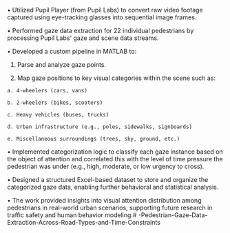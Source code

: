 • Utilized Pupil Player (from Pupil Labs) to convert raw video footage captured using eye-tracking glasses into sequential image frames.

• Performed gaze data extraction for 22 individual pedestrians by processing Pupil Labs' gaze and scene data streams.

• Developed a custom pipeline in MATLAB to:

  1. Parse and analyze gaze points.

  2. Map gaze positions to key visual categories within the scene such as:

    a. 4-wheelers (cars, vans)

    b. 2-wheelers (bikes, scooters)

    c. Heavy vehicles (buses, trucks)

    d. Urban infrastructure (e.g., poles, sidewalks, signboards)

    e. Miscellaneous surroundings (trees, sky, ground, etc.)

• Implemented categorization logic to classify each gaze instance based on the object of attention and correlated this with the level of time pressure the pedestrian was under (e.g., high, moderate, or low urgency to cross).

• Designed a structured Excel-based dataset to store and organize the categorized gaze data, enabling further behavioral and statistical analysis.

• The work provided insights into visual attention distribution among pedestrians in real-world urban scenarios, supporting future research in traffic safety and human behavior modeling.# -Pedestrian-Gaze-Data-Extraction-Across-Road-Types-and-Time-Constraints
